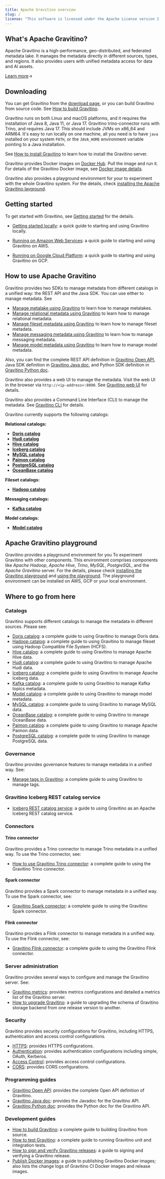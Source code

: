 ```yaml
---
title: Apache Gravitino overview
slug: /
license: "This software is licensed under the Apache License version 2."
---
```


## What's Apache Gravitino?

Apache Gravitino is a high-performance, geo-distributed, and federated metadata lake.
It manages the metadata directly in different sources, types, and regions.
It also provides users with unified metadata access for data and AI assets.

[Learn more](./overview.md)&rarr;

## Downloading

You can get Gravitino from the [download page](https://gravitino.apache.org/downloads),
or you can build Gravitino from source code. See [How to build Gravitino](./develop/how-to-build.md).

Gravitino runs on both Linux and macOS platforms, and it requires the installation of
Java 8, Java 11, or Java 17. Gravitino trino-connector runs with Trino, and requires Java 17.
This should include JVMs on x86_64 and ARM64.
It's easy to run locally on one machine, all you need is to have `java` installed on
your system `PATH`, or the `JAVA_HOME` environment variable pointing to a Java installation.

See [How to install Gravitino](./how-to-install.md) to learn how to install the Gravitino server.

Gravitino provides Docker images on [Docker Hub](https://hub.docker.com/u/apache).
Pull the image and run it.
For details of the Gravitino Docker image, see [Docker image details](./develop/docker-image-details.md).

Gravitino also provides a playground environment for your to experiment with the whole Gravitino system.
For the details, check [installing the Apache Gravitino layground](./playground/install.md).

## Getting started

To get started with Gravitino, see [Getting started](./getting-started/index.md) for the details.

* [Getting started locally](./getting-started/index.md#local):
  a quick guide to starting and using Gravitino locally.

* [Running on Amazon Web Services](./getting-started/index.md#aws):
  a quick guide to starting and using Gravitino on AWS.

* [Running on Google Cloud Platform](./getting-started/index.md#gcp):
  a quick guide to starting and using Gravitino on GCP.

## How to use Apache Gravitino

Gravitino provides two SDKs to manage metadata from different catalogs in a unified way:
the REST API and the Java SDK.
You can use either to manage metadata. See

* [Manage metalake using Gravitino](./admin/metalake.md) to learn how to manage metalakes.
* [Manage relational metadata using Gravitino](./metadata/relational.md)
  to learn how to manage relational metadata.
* [Manage fileset metadata using Gravitino](./metadata/fileset.md) to learn
  how to manage fileset metadata.
* [Manage messaging metadata using Gravitino](./metadata/messaging.md.md) to learn how to manage
  messaging metadata.
* [Manage model metadata using Gravitino](./metadata/model.md) to learn how to manage
  model metadata.

Also, you can find the complete REST API definition in [Gravitino Open API](./api/rest/gravitino-rest-api),
Java SDK definition in [Gravitino Java doc](pathname:///docs/0.9.0-incubating-SNAPSHOT/api/java/index.html),
and Python SDK definition in [Gravitino Python doc](pathname:///docs/0.9.0-incubating-SNAPSHOT/api/python/index.html).

Gravitino also provides a web UI to manage the metadata.
Visit the web UI in the browser via `http://<ip-address>:8090`.
See [Gravitino web UI](./webui.md) for details.

Gravitino also provides a Command Line Interface (CLI) to manage the metadata.
See [Gravitino CLI](./cli.md) for details.

Gravitino currently supports the following catalogs:

**Relational catalogs:**

* [**Doris catalog**](./catalogs/relational/jdbc/doris.md)
* [**Hudi catalog**](./catalogs/relational/lakehouse/hudi.md)
* [**Hive catalog**](./catalogs/relational/hive/index.md)
* [**Iceberg catalog**](./catalogs/relational/lakehouse/iceberg.md)
* [**MySQL catalog**](./catalogs/relational/jdbc/mysql.md)
* [**Paimon catalog**](./catalogs/relational/lakehouse/paimon.md)
* [**PostgreSQL catalog**](./catalogs/relational/jdbc/postgresql.md)
* [**OceanBase catalog**](./catalogs/relational/jdbc/oceanbase.md)

**Fileset catalogs:**

* [**Hadoop catalog**](./catalogs/fileset/hadoop/index.md)

**Messaging catalogs:**

* [**Kafka catalog**](./catalogs/messaging/kafka/index.md)

**Model catalogs:**

* [**Model catalog**](./catalogs/model/index.md)

## Apache Gravitino playground

Gravitino provides a playground environment for you To experiment Gravitino with other components.
This environment comprises components like *Apache Hadoop*, *Apache Hive*, *Trino*, *MySQL*, *PostgreSQL*,
and the *Apache Gravitino* server.
For the details, please check [installing the Gravitino playground](./playground/install.md)
and [using the playground](./playground/using-the-playground.md).
The playground environment can be installed on AWS, GCP or your local environment.

## Where to go from here

### Catalogs

Gravitino supports different catalogs to manage the metadata in different sources. Please see:

* [Doris catalog](./catalogs/relational/jdbc/doris.md): a complete guide to using Gravitino to manage Doris data.
* [Hadoop catalog](./catalogs/fileset/hadoop/index.md): a complete guide to using Gravitino to manage fileset
  using Hadoop Compatible File System (HCFS).
* [Hive catalog](./catalogs/relational/hive/index.md): a complete guide to using Gravitino to manage Apache Hive data.
* [Hudi catalog](./catalogs/relational/lakehouse/hudi.md): a complete guide to using Gravitino to manage Apache Hudi data.
* [Iceberg catalog](./catalogs/relational/lakehouse/iceberg.md): a complete guide to using Gravitino to manage Apache Iceberg data.
* [Kafka catalog](./catalogs/messaging/kafka/index.md): a complete guide to using Gravitino to manage Kafka topics metadata.
* [Model catalog](./catalogs/model/index.md): a complete guide to using Gravitino to manage model metadata.
* [MySQL catalog](./catalogs/relational/jdbc/mysql.md): a complete guide to using Gravitino to manage MySQL data.
* [OceanBase catalog](./catalogs/relational/jdbc/oceanbase.md): a complete guide to using Gravitino to manage OceanBase data.
* [Paimon catalog](./catalogs/relational/lakehouse/paimon.md): a complete guide to using Gravitino to manage Apache Paimon data.
* [PostgreSQL catalog](./catalogs/relational/jdbc/postgresql.md): a complete guide to using Gravitino to manage PostgreSQL data.

### Governance

Gravitino provides governance features to manage metadata in a unified way. See:

* [Manage tags in Gravitino](./manage-tags-in-gravitino.md): a complete guide to using Gravitino
  to manage tags.

### Gravitino Iceberg REST catalog service

* [Iceberg REST catalog service](./iceberg-rest-service.md): a guide to using Gravitino
  as an Apache Iceberg REST catalog service.

### Connectors

#### Trino connector

Gravitino provides a Trino connector to manage Trino metadata in a unified way. To use the Trino connector, see:

* [How to use Gravitino Trino connector](./connectors/trino/index.md): a complete guide to using the Gravitino Trino connector.

#### Spark connector

Gravitino provides a Spark connector to manage metadata in a unified way. To use the Spark connector, see:

* [Gravitino Spark connector](./connectors/spark/index.md): a complete guide to using the Gravitino Spark connector.

#### Flink connector

Gravitino provides a Flink connector to manage metadata in a unified way. To use the Flink connector, see:

* [Gravitino Flink connector](./connectors/flink/index.md): a complete guide to using the Gravitino Flink connector.

### Server administration

Gravitino provides several ways to configure and manage the Gravitino server. See:

* [Gravitino metrics](./metrics.md): provides metrics configurations and detailed a metrics list
  of the Gravitino server.
* [How to upgrade Gravitino](./how-to-upgrade.md): a guide to upgrading the schema of Gravitino storage backend from one release version to another.

### Security

Gravitino provides security configurations for Gravitino, including HTTPS, authentication and access control configurations.

* [HTTPS](./security/how-to-use-https.md): provides HTTPS configurations.
* [Authentication](./security/how-to-authenticate.md): provides authentication configurations including simple, OAuth, Kerberos.
* [Access Control](./security/access-control.md): provides access control configurations.
* [CORS](./security/how-to-use-cors.md): provides CORS configurations.

### Programming guides

* [Gravitino Open API](./api/rest/gravitino-rest-api): provides the complete Open API definition of Gravitino.
* [Gravitino Java doc](pathname:///docs/0.9.0-incubating-SNAPSHOT/api/java/index.html): provides the Javadoc for the Gravitino API.
* [Gravitino Python doc](pathname:///docs/0.9.0-incubating-SNAPSHOT/api/python/index.html): provides the Python doc for the Gravitino API.

### Development guides

* [How to build Gravitino](./develop/how-to-build.md): a complete guide to building Gravitino from source.
* [How to test Gravitino](./develop/testing.md): a complete guide to running Gravitino unit and integration tests.
* [How to sign and verify Gravitino releases](./develop/release-signing.md): a guide to signing and verifying
  a Gravitino release.
* [Publish Docker images](./develop/publish-docker-images.md): a guide to publishing Gravitino Docker images;
  also lists the change logs of Gravitino CI Docker images and release images.

<img src="https://analytics.apache.org/matomo.php?idsite=62&rec=1&bots=1&action_name=Overview" alt="" />
